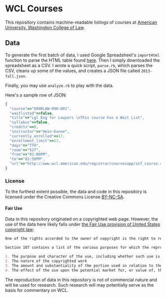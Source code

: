 # WCL Courses

This repository contains machine-readable listings of courses at [American University, Washington College of Law](http://www.wcl.american.edu/).

## Data

To generate the first batch of data, I used Google Spreadsheet's `importHtml` function to parse the HTML table found [here](http://www.wcl.american.edu/registrar/coursesapp/searchcourse2.cfm?time=fall_2013). Then I simply downloaded the spreadsheet as a CSV. I wrote a quick script, `parse.rb`, which parses the CSV, cleans up some of the values, and creates a JSON file called `2013-fall.json`.

Finally, you may use `analyze.rb` to play with the data.

Here's a sample row of JSON:

```javascript
{
  "course"=>"0096LAW-096-001",
  "waitlisted"=>false,
  "title"=>"Lgl Eng for Lawyers \nThis course has a Wait List",
  "syllabus"=>false,
  "credits"=>0,
  "instructor"=>"Hein-Dunne",
  "currently_enrolled"=>17,
  "enrollment_limit"=>17,
  "days"=>"TTH",
  "room"=>"527",
  "from"=>"01:00PM",
  "to"=>"02:50PM",
  "url"=>"http://www.wcl.american.edu/registrar/coursesapp/inf_course.cfm?number=LAW-096-001&time=fall_2013"
}
```

### License

To the furthest extent possible, the data and code in this repository is licensed under the Creative Commons License [BY-NC-SA](http://creativecommons.org/licenses/by-nc-sa/3.0/).

#### Fair Use

Data in this repository originated on a copyrighted web page. However, the use of the data here likely falls under [the Fair Use provision of United States copyright law](http://www.copyright.gov/fls/fl102.html):

```markdown
One of the rights accorded to the owner of copyright is the right to reproduce or to authorize others to reproduce the work in copies or phonorecords. This right is subject to certain limitations found in sections 107 through 118 of the copyright law (title 17, U. S. Code). One of the more important limitations is the doctrine of “fair use.” The doctrine of fair use has developed through a substantial number of court decisions over the years and has been codified in section 107 of the copyright law.

Section 107 contains a list of the various purposes for which the reproduction of a particular work may be considered fair, such as criticism, comment, news reporting, teaching, scholarship, and research. Section 107 also sets out four factors to be considered in determining whether or not a particular use is fair.

1. The purpose and character of the use, including whether such use is of commercial nature or is for nonprofit educational purposes
2. The nature of the copyrighted work
3. The amount and substantiality of the portion used in relation to the copyrighted work as a whole
4. The effect of the use upon the potential market for, or value of, the copyrighted work
```

The reproduction of data in this repository is not of commercial nature and will be used for research. Such research will may potentially serve as the basis for commentary on WCL.